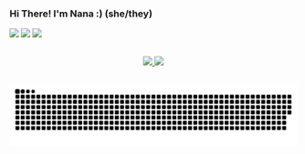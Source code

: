 ### Hi There! I'm Nana :) (she/they)

   <div>
  <a href="https://instagram.com/prazer.nanna" target="_blank"><img src="https://img.shields.io/badge/-Instagram-%23E4405F?style=for-the-badge&logo=instagram&logoColor=white" target="_blank"></a>
  <a href = "mailto:giosilva.3008@gmail.com"><img src="https://img.shields.io/badge/-Gmail-%23333?style=for-the-badge&logo=gmail&logoColor=white" target="_blank"></a>
  <a href="https://www.linkedin.com/in/agiovanasilva" target="_blank"><img src="https://img.shields.io/badge/-LinkedIn-%230077B5?style=for-the-badge&logo=linkedin&logoColor=white" target="_blank"></a> 
    
  ##
  
</div>
<div align="center">
  <a href="https://github.com/giovansilva">
  <img height="180em" src="https://github-readme-stats.vercel.app/api?username=giovansilva&show_icons=true&theme=dark&include_all_commits=true&count_private=true"/>
  <img height="180em" src="https://github-readme-stats.vercel.app/api/top-langs/?username=giovansilva&layout=compact&langs_count=7&theme=dark"/>
</div> 
 
 ## 
    
 ![Snake animation](https://github.com/giovansilva/giovansilva/blob/output/github-contribution-grid-snake.svg)
 
</div> 

